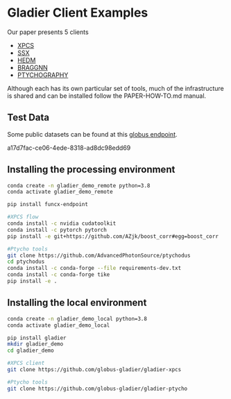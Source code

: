 # Gladier Client Examples

Our paper presents 5 clients

* [XPCS]()
* [SSX]()
* [HEDM]()
* [BRAGGNN]()
* [PTYCHOGRAPHY]()

Although each has its own particular set of tools, much of the infrastructure is shared and can be installed follow the PAPER-HOW-TO.md manual.

## Test Data

Some public datasets can be found at this [globus endpoint](https://app.globus.org/file-manager?origin_id=a17d7fac-ce06-4ede-8318-ad8dc98edd69&origin_path=%2F~%2F).

a17d7fac-ce06-4ede-8318-ad8dc98edd69

## Installing the processing environment

```bash
conda create -n gladier_demo_remote python=3.8
conda activate gladier_demo_remote

pip install funcx-endpoint

#XPCS flow
conda install -c nvidia cudatoolkit
conda install -c pytorch pytorch
pip install -e git+https://github.com/AZjk/boost_corr#egg=boost_corr

#Ptycho tools
git clone https://github.com/AdvancedPhotonSource/ptychodus
cd ptychodus
conda install -c conda-forge --file requirements-dev.txt
conda install -c conda-forge tike
pip install -e . 
```

## Installing the local environment

```bash
conda create -n gladier_demo_local python=3.8
conda activate gladier_demo_local

pip install gladier
mkdir gladier_demo
cd gladier_demo

#XPCS client
git clone https://github.com/globus-gladier/gladier-xpcs

#Ptycho tools
git clone https://github.com/globus-gladier/gladier-ptycho
```
